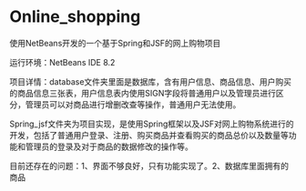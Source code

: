 # Online_shopping
使用NetBeans开发的一个基于Spring和JSF的网上购物项目

运行环境：NetBeans IDE 8.2

项目详情：database文件夹里面是数据库，含有用户信息、商品信息、用户购买的商品信息三张表，用户信息表内使用SIGN字段将普通用户以及管理员进行区分，管理员可以对商品进行增删改查等操作，普通用户无法使用。

Spring_jsf文件夹为项目实现，是使用Spring框架以及JSF对网上购物系统进行的开发，包括了普通用户登录、注册、购买商品并查看购买的商品总价以及数量等功能和管理员的登录及对于商品的数据修改的操作等。

目前还存在的问题：1、界面不够良好，只有功能实现了。2、数据库里面拥有的商品
